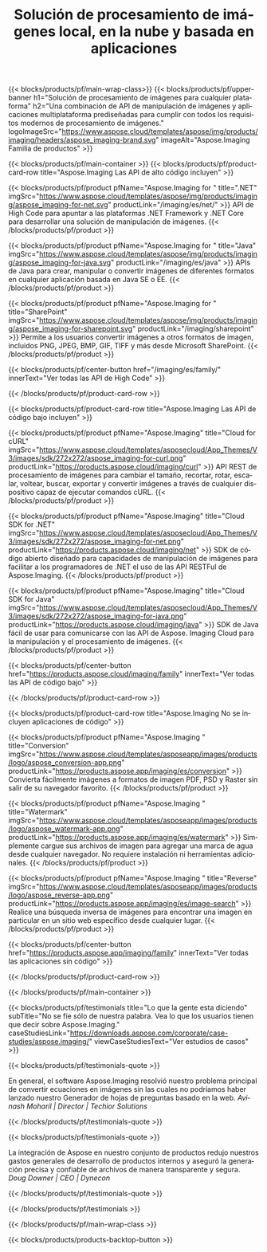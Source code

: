 ﻿---
title: Solución de procesamiento de imágenes local, en la nube y basada en aplicaciones 
weight: 4270
url: /es/ 
lang: es
langdirlevel: 2
locales: zh-hans,ja,it,ru,de,es,fr,nl,id,lt,pl,pt,vi,tr,ko,zh-hant,ar,hi,th,sv,cs,uk,he
description: Desarrolle aplicaciones de manipulación de imágenes utilizando API locales o en la nube o simplemente use aplicaciones multiplataforma para ver, comparar, inspeccionar o convertir archivos de imagen.
---

{{< blocks/products/pf/main-wrap-class>}}
{{< blocks/products/pf/upper-banner h1="Solución de procesamiento de imágenes para cualquier plataforma" h2="Una combinación de API de manipulación de imágenes y aplicaciones multiplataforma prediseñadas para cumplir con todos los requisitos modernos de procesamiento de imágenes." logoImageSrc="https://www.aspose.cloud/templates/aspose/img/products/imaging/headers/aspose_imaging-brand.svg" imageAlt="Aspose.Imaging Familia de productos" >}}

{{< blocks/products/pf/main-container >}}
{{< blocks/products/pf/product-card-row title="Aspose.Imaging Las API de alto código incluyen" >}}

{{< blocks/products/pf/product pfName="Aspose.Imaging for " title=".NET" imgSrc="https://www.aspose.cloud/templates/aspose/img/products/imaging/aspose_imaging-for-net.svg" productLink="/imaging/es/net/" >}}
API de High Code para apuntar a las plataformas .NET Framework y .NET Core para desarrollar una solución de manipulación de imágenes.
{{< /blocks/products/pf/product >}}

{{< blocks/products/pf/product pfName="Aspose.Imaging for " title="Java" imgSrc="https://www.aspose.cloud/templates/aspose/img/products/imaging/aspose_imaging-for-java.svg" productLink="/imaging/es/java" >}}
APIs de Java para crear, manipular o convertir imágenes de diferentes formatos en cualquier aplicación basada en Java SE o EE.
{{< /blocks/products/pf/product >}}

{{< blocks/products/pf/product pfName="Aspose.Imaging for " title="SharePoint" imgSrc="https://www.aspose.cloud/templates/aspose/img/products/imaging/aspose_imaging-for-sharepoint.svg" productLink="/imaging/sharepoint" >}}
Permite a los usuarios convertir imágenes a otros formatos de imagen, incluidos PNG, JPEG, BMP, GIF, TIFF y más desde Microsoft SharePoint.
{{< /blocks/products/pf/product >}}

{{< blocks/products/pf/center-button href="/imaging/es/family/" innerText="Ver todas las API de High Code" >}}

{{< /blocks/products/pf/product-card-row >}}

{{< blocks/products/pf/product-card-row title="Aspose.Imaging Las API de código bajo incluyen" >}}

{{< blocks/products/pf/product pfName="Aspose.Imaging" title="Cloud for cURL" imgSrc="https://www.aspose.cloud/templates/asposecloud/App_Themes/V3/images/sdk/272x272/aspose_imaging-for-curl.png" productLink="https://products.aspose.cloud/imaging/curl" >}}
API REST de procesamiento de imágenes para cambiar el tamaño, recortar, rotar, escalar, voltear, buscar, exportar y convertir imágenes a través de cualquier dispositivo capaz de ejecutar comandos cURL.
{{< /blocks/products/pf/product >}}

{{< blocks/products/pf/product pfName="Aspose.Imaging" title="Cloud SDK for .NET" imgSrc="https://www.aspose.cloud/templates/asposecloud/App_Themes/V3/images/sdk/272x272/aspose_imaging-for-net.png" productLink="https://products.aspose.cloud/imaging/net" >}}
SDK de código abierto diseñado para capacidades de manipulación de imágenes para facilitar a los programadores de .NET el uso de las API RESTFul de Aspose.Imaging.
{{< /blocks/products/pf/product >}}

{{< blocks/products/pf/product pfName="Aspose.Imaging" title="Cloud SDK for Java" imgSrc="https://www.aspose.cloud/templates/asposecloud/App_Themes/V3/images/sdk/272x272/aspose_imaging-for-java.png" productLink="https://products.aspose.cloud/imaging/java" >}}
SDK de Java fácil de usar para comunicarse con las API de Aspose. Imaging Cloud para la manipulación y el procesamiento de imágenes.
{{< /blocks/products/pf/product >}}

{{< blocks/products/pf/center-button href="https://products.aspose.cloud/imaging/family" innerText="Ver todas las API de código bajo" >}}

{{< /blocks/products/pf/product-card-row >}}

{{< blocks/products/pf/product-card-row title="Aspose.Imaging No se incluyen aplicaciones de código" >}}

{{< blocks/products/pf/product pfName="Aspose.Imaging " title="Conversion" imgSrc="https://www.aspose.cloud/templates/asposeapp/images/products/logo/aspose_conversion-app.png" productLink="https://products.aspose.app/imaging/es/conversion" >}}
Convierta fácilmente imágenes a formatos de imagen PDF, PSD y Raster sin salir de su navegador favorito.
{{< /blocks/products/pf/product >}}

{{< blocks/products/pf/product pfName="Aspose.Imaging " title="Watermark" imgSrc="https://www.aspose.cloud/templates/asposeapp/images/products/logo/aspose_watermark-app.png" productLink="https://products.aspose.app/imaging/es/watermark" >}}
Simplemente cargue sus archivos de imagen para agregar una marca de agua desde cualquier navegador. No requiere instalación ni herramientas adicionales. 
{{< /blocks/products/pf/product >}}

{{< blocks/products/pf/product pfName="Aspose.Imaging " title="Reverse" imgSrc="https://www.aspose.cloud/templates/asposeapp/images/products/logo/aspose_reverse-app.png" productLink="https://products.aspose.app/imaging/es/image-search" >}}
Realice una búsqueda inversa de imágenes para encontrar una imagen en particular en un sitio web específico desde cualquier lugar.
{{< /blocks/products/pf/product >}}

{{< blocks/products/pf/center-button href="https://products.aspose.app/imaging/family" innerText="Ver todas las aplicaciones sin código" >}}

{{< /blocks/products/pf/product-card-row >}}

{{< /blocks/products/pf/main-container >}}

{{< blocks/products/pf/testimonials title="Lo que la gente esta diciendo" subTitle="No se fíe sólo de nuestra palabra. Vea lo que los usuarios tienen que decir sobre Aspose.Imaging." caseStudiesLink="https://downloads.aspose.com/corporate/case-studies/aspose.imaging/" viewCaseStudiesText="Ver estudios de casos" >}}

{{< blocks/products/pf/testimonials-quote >}}
<p class="first">
 En general, el software Aspose.Imaging resolvió nuestro problema principal de convertir ecuaciones en imágenes sin las cuales no podríamos haber lanzado nuestro Generador de hojas de preguntas basado en la web.
 <em>
  Avinash Moharil | Director | Techior Solutions
 </em>
</p>

{{< /blocks/products/pf/testimonials-quote >}}

{{< blocks/products/pf/testimonials-quote >}}
<p class="second">
 La integración de Aspose en nuestro conjunto de productos redujo nuestros gastos generales de desarrollo de productos internos y aseguró la generación precisa y confiable de archivos de manera transparente y segura.
 <em>
  Doug Downer | CEO | Dynecon
 </em>
</p>

{{< /blocks/products/pf/testimonials-quote >}}

{{< /blocks/products/pf/testimonials >}}

{{< /blocks/products/pf/main-wrap-class >}}

{{< blocks/products/products-backtop-button >}}
